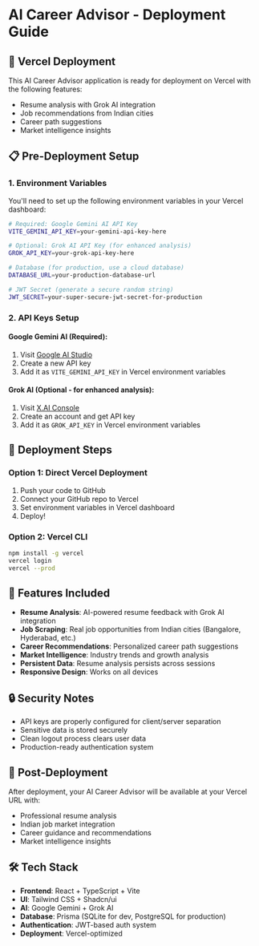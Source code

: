 # AI Career Advisor - Deployment Guide

## 🚀 Vercel Deployment

This AI Career Advisor application is ready for deployment on Vercel with the following features:
- Resume analysis with Grok AI integration
- Job recommendations from Indian cities
- Career path suggestions
- Market intelligence insights

## 📋 Pre-Deployment Setup

### 1. Environment Variables
You'll need to set up the following environment variables in your Vercel dashboard:

```bash
# Required: Google Gemini AI API Key
VITE_GEMINI_API_KEY=your-gemini-api-key-here

# Optional: Grok AI API Key (for enhanced analysis)
GROK_API_KEY=your-grok-api-key-here

# Database (for production, use a cloud database)
DATABASE_URL=your-production-database-url

# JWT Secret (generate a secure random string)
JWT_SECRET=your-super-secure-jwt-secret-for-production
```

### 2. API Keys Setup

#### Google Gemini AI (Required):
1. Visit [Google AI Studio](https://makersuite.google.com/app/apikey)
2. Create a new API key
3. Add it as `VITE_GEMINI_API_KEY` in Vercel environment variables

#### Grok AI (Optional - for enhanced analysis):
1. Visit [X.AI Console](https://console.x.ai/)
2. Create an account and get API key
3. Add it as `GROK_API_KEY` in Vercel environment variables

## 🔧 Deployment Steps

### Option 1: Direct Vercel Deployment
1. Push your code to GitHub
2. Connect your GitHub repo to Vercel
3. Set environment variables in Vercel dashboard
4. Deploy!

### Option 2: Vercel CLI
```bash
npm install -g vercel
vercel login
vercel --prod
```

## 🌟 Features Included

- **Resume Analysis**: AI-powered resume feedback with Grok AI integration
- **Job Scraping**: Real job opportunities from Indian cities (Bangalore, Hyderabad, etc.)
- **Career Recommendations**: Personalized career path suggestions
- **Market Intelligence**: Industry trends and growth analysis
- **Persistent Data**: Resume analysis persists across sessions
- **Responsive Design**: Works on all devices

## 🔒 Security Notes

- API keys are properly configured for client/server separation
- Sensitive data is stored securely
- Clean logout process clears user data
- Production-ready authentication system

## 📱 Post-Deployment

After deployment, your AI Career Advisor will be available at your Vercel URL with:
- Professional resume analysis
- Indian job market integration
- Career guidance and recommendations
- Market intelligence insights

## 🛠 Tech Stack

- **Frontend**: React + TypeScript + Vite
- **UI**: Tailwind CSS + Shadcn/ui
- **AI**: Google Gemini + Grok AI
- **Database**: Prisma (SQLite for dev, PostgreSQL for production)
- **Authentication**: JWT-based auth system
- **Deployment**: Vercel-optimized
